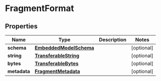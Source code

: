 
# FragmentFormat

## Properties
Name | Type | Description | Notes
------------ | ------------- | ------------- | -------------
**schema** | [**EmbeddedModelSchema**](EmbeddedModelSchema.md) |  |  [optional]
**string** | [**TransferableString**](TransferableString.md) |  |  [optional]
**bytes** | [**TransferableBytes**](TransferableBytes.md) |  |  [optional]
**metadata** | [**FragmentMetadata**](FragmentMetadata.md) |  |  [optional]



